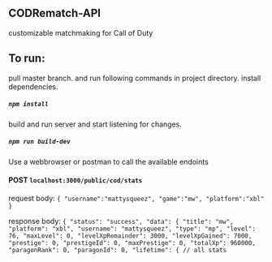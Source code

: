 ## CODRematch-API
customizable matchmaking for Call of Duty 


## To run: 
  pull master branch. and run following commands in project directory. 
install dependencies. 
##### `npm install`
build and run server and start listening for changes.
##### `npm run build-dev`



 Use a webbrowser or postman to call the available endoints
   #### POST `localhost:3000/public/cod/stats`
   request body: ```{
	"username":"mattysqueez",
	"game":"mw",
	"platform":"xbl"
}```

response body: ```{
    "status": "success",
    "data": {
        "title": "mw",
        "platform": "xbl",
        "username": "mattysqueez",
        "type": "mp",
        "level": 76,
        "maxLevel": 0,
        "levelXpRemainder": 3000,
        "levelXpGained": 7000,
        "prestige": 0,
        "prestigeId": 0,
        "maxPrestige": 0,
        "totalXp": 960000,
        "paragonRank": 0,
        "paragonId": 0,
        "lifetime": { // all stats```
